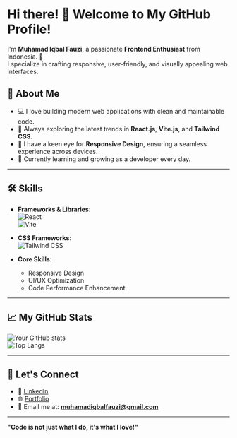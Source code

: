 # Hi there! 👋 Welcome to My GitHub Profile!  

I'm **Muhamad Iqbal Fauzi**, a passionate **Frontend Enthusiast** from Indonesia. 🚀  
I specialize in crafting responsive, user-friendly, and visually appealing web interfaces.  

## 🚀 About Me  
- 💻 I love building modern web applications with clean and maintainable code.  
- 🌱 Always exploring the latest trends in **React.js**, **Vite.js**, and **Tailwind CSS**.  
- 🌟 I have a keen eye for **Responsive Design**, ensuring a seamless experience across devices.  
- 📖 Currently learning and growing as a developer every day.  

---

## 🛠️ Skills  
- **Frameworks & Libraries**:  
  ![React](https://img.shields.io/badge/React-61DAFB?style=for-the-badge&logo=react&logoColor=black)  
  ![Vite](https://img.shields.io/badge/Vite-646CFF?style=for-the-badge&logo=vite&logoColor=white)  

- **CSS Frameworks**:  
  ![Tailwind CSS](https://img.shields.io/badge/Tailwind%20CSS-38B2AC?style=for-the-badge&logo=tailwind-css&logoColor=white)  

- **Core Skills**:  
  - Responsive Design  
  - UI/UX Optimization  
  - Code Performance Enhancement  

---

## 📈 My GitHub Stats  

![Your GitHub stats](https://github-readme-stats.vercel.app/api?username=Aliyandy&show_icons=true&theme=radical)  
![Top Langs](https://github-readme-stats.vercel.app/api/top-langs/?username=Aliyandy&layout=compact&theme=radical)  

---

## 🌟 Let's Connect  
- 💼 [LinkedIn](https://www.linkedin.com/)  
- 🌐 [Portfolio](https://aliyandy.github.io/)  
- 📧 Email me at: **muhamadiqbalfauzi@gmail.com**  

---

**"Code is not just what I do, it's what I love!"**
